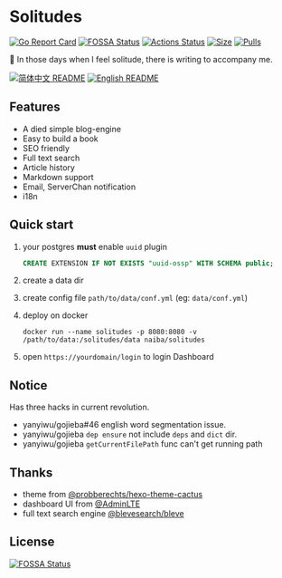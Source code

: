 # Solitudes

[![Go Report Card](https://goreportcard.com/badge/github.com/naiba/solitudes)](https://goreportcard.com/report/github.com/naiba/solitudes) [![FOSSA Status](https://app.fossa.com/api/projects/git%2Bgithub.com%2Fnaiba%2Fsolitudes.svg?type=small)](https://app.fossa.com/projects/git%2Bgithub.com%2Fnaiba%2Fsolitudes?ref=badge_small)
 [![Actions Status](https://wdp9fww0r9.execute-api.us-west-2.amazonaws.com/production/badge/naiba/solitudes)](https://wdp9fww0r9.execute-api.us-west-2.amazonaws.com/production/badge/naiba/solitudes) [![Size](https://images.microbadger.com/badges/image/naiba/solitudes.svg)](https://microbadger.com/images/naiba/solitudes) [![Pulls](https://img.shields.io/docker/pulls/naiba/solitudes.svg)](https://microbadger.com/images/naiba/solitudes)

:smoking: In those days when I feel solitude, there is writing to accompany me.

[![简体中文 README](https://img.shields.io/badge/简体中文-README-informational.svg)](README.md) [![English README](https://img.shields.io/badge/English-README-informational.svg)](README_en-US.md)

## Features

- A died simple blog-engine
- Easy to build a book
- SEO friendly
- Full text search
- Article history
- Markdown support
- Email, ServerChan notification
- i18n

## Quick start

1. your postgres **must** enable `uuid` plugin

    ```sql
    CREATE EXTENSION IF NOT EXISTS "uuid-ossp" WITH SCHEMA public;
    ```

2. create a data dir
3. create config file `path/to/data/conf.yml` (eg: `data/conf.yml`)
4. deploy on docker

    ```shell
    docker run --name solitudes -p 8080:8080 -v /path/to/data:/solitudes/data naiba/solitudes
    ```

5. open `https://yourdomain/login` to login Dashboard

## Notice

Has three hacks in current revolution.

- yanyiwu/gojieba#46 english word segmentation issue.
- yanyiwu/gojieba `dep ensure` not include `deps` and `dict` dir.
- yanyiwu/gojieba `getCurrentFilePath` func can't get running path

## Thanks

- theme from [@probberechts/hexo-theme-cactus](https://github.com/probberechts/hexo-theme-cactus)
- dashboard UI from [@AdminLTE](https://adminlte.io/)
- full text search engine [@blevesearch/bleve](https://github.com/blevesearch/bleve)

## License

[![FOSSA Status](https://app.fossa.io/api/projects/git%2Bgithub.com%2Fnaiba%2Fsolitudes.svg?type=large)](https://app.fossa.io/projects/git%2Bgithub.com%2Fnaiba%2Fsolitudes?ref=badge_large)